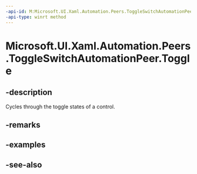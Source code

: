 ```yaml
---
-api-id: M:Microsoft.UI.Xaml.Automation.Peers.ToggleSwitchAutomationPeer.Toggle
-api-type: winrt method
---
```


<!-- Method syntax
public void Toggle()
-->

# Microsoft.UI.Xaml.Automation.Peers.ToggleSwitchAutomationPeer.Toggle

## -description
Cycles through the toggle states of a control.

## -remarks

## -examples

## -see-also
